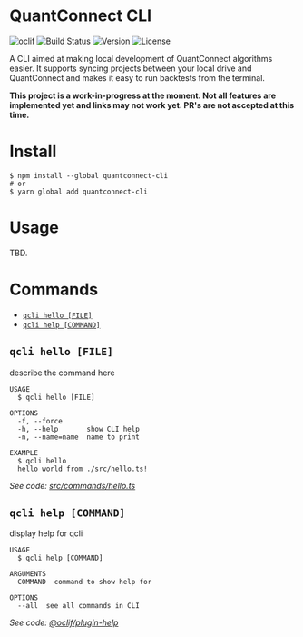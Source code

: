 # QuantConnect CLI

[![oclif](https://img.shields.io/badge/cli-oclif-brightgreen.svg)](https://oclif.io)
[![Build Status](https://dev.azure.com/jmerle/quantconnect-cli/_apis/build/status/Build?branchName=master)](https://dev.azure.com/jmerle/quantconnect-cli/_build/latest?definitionId=25&branchName=master)
[![Version](https://img.shields.io/npm/v/quantconnect-cli.svg)](https://npmjs.org/package/quantconnect-cli)
[![License](https://img.shields.io/npm/l/quantconnect-cli.svg)](https://github.com/jmerle/quantconnect-cli/blob/master/LICENSE)

A CLI aimed at making local development of QuantConnect algorithms easier. It supports syncing projects between your local drive and QuantConnect and makes it easy to run backtests from the terminal.

**This project is a work-in-progress at the moment. Not all features are implemented yet and links may not work yet. PR's are not accepted at this time.**

# Install

```
$ npm install --global quantconnect-cli
# or
$ yarn global add quantconnect-cli
```

# Usage

TBD.

# Commands

<!-- commands -->
* [`qcli hello [FILE]`](#qcli-hello-file)
* [`qcli help [COMMAND]`](#qcli-help-command)

## `qcli hello [FILE]`

describe the command here

```
USAGE
  $ qcli hello [FILE]

OPTIONS
  -f, --force
  -h, --help       show CLI help
  -n, --name=name  name to print

EXAMPLE
  $ qcli hello
  hello world from ./src/hello.ts!
```

_See code: [src/commands/hello.ts](https://github.com/jmerle/quantconnect-cli/blob/v0.0.0/src/commands/hello.ts)_

## `qcli help [COMMAND]`

display help for qcli

```
USAGE
  $ qcli help [COMMAND]

ARGUMENTS
  COMMAND  command to show help for

OPTIONS
  --all  see all commands in CLI
```

_See code: [@oclif/plugin-help](https://github.com/oclif/plugin-help/blob/v2.2.3/src/commands/help.ts)_
<!-- commandsstop -->
